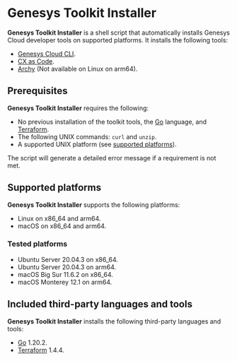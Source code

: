 Genesys Toolkit Installer
=========================
**Genesys Toolkit Installer** is a shell script that automatically installs Genesys Cloud developer tools on supported platforms. It installs the following tools:

- [Genesys Cloud CLI](https://developer.genesys.cloud/api/rest/command-line-interface/).
- [CX as Code](https://developer.genesys.cloud/api/rest/CX-as-Code/).
- [Archy](https://developer.genesys.cloud/devapps/archy/) (Not available on Linux on arm64).

## Prerequisites

**Genesys Toolkit Installer** requires the following:

- No previous installation of the toolkit tools, the [Go](https://go.dev/) language, and [Terraform](https://www.terraform.io/).
- The following UNIX commands: `curl` and `unzip`.
- A supported UNIX platform (see [supported platforms](#supported-platforms)).

The script will generate a detailed error message if a requirement is not met.

## Supported platforms

**Genesys Toolkit Installer** supports the following platforms:

- Linux on x86_64 and arm64.
- macOS on x86_64 and arm64.

### Tested platforms

- Ubuntu Server 20.04.3 on x86_64.
- Ubuntu Server 20.04.3 on arm64.
- macOS Big Sur 11.6.2 on x86_64.
- macOS Monterey 12.1 on arm64.

## Included third-party languages and tools

**Genesys Toolkit Installer** installs the following third-party languages and tools:

- [Go](https://go.dev/) 1.20.2.
- [Terraform](https://www.terraform.io/) 1.4.4.
